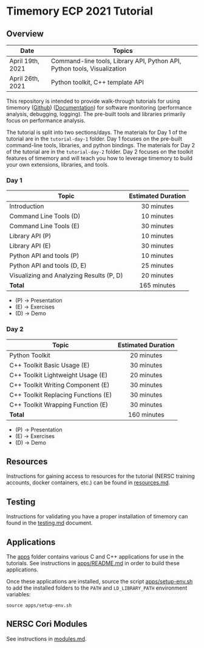 # Timemory ECP 2021 Tutorial

## Overview

| Date             | Topics                                                                   |
| ---------------- | ------------------------------------------------------------------------ |
| April 19th, 2021 | Command-line tools, Library API, Python API, Python tools, Visualization |
| April 26th, 2021 | Python toolkit, C++ template API                                         |

This repository is intended to provide walk-through tutorials for using timemory ([Github](https://github.com/NERSC/timemory)) ([Documentation](https://timemory.readthedocs.io)) for software monitoring (performance analysis, debugging, logging).
The pre-built tools and libraries primarily focus on performance analysis.

The tutorial is split into two sections/days.
The materials for Day 1 of the tutorial are in the `tutorial-day-1` folder.
Day 1 focuses on the pre-built command-line tools, libraries, and python bindings.
The materials for Day 2 of the tutorial are in the `tutorial-day-2` folder.
Day 2 focuses on the toolkit features of timemory and will teach you how to leverage timemory
to build your own extensions, libraries, and tools.

### Day 1

| Topic                                    | Estimated Duration |
| ---------------------------------------- | :----------------: |
| Introduction                             |     30 minutes     |
| Command Line Tools (D)                   |     10 minutes     |
| Command Line Tools (E)                   |     30 minutes     |
| Library API (P)                          |     10 minutes     |
| Library API (E)                          |     30 minutes     |
| Python API and tools (P)                 |     10 minutes     |
| Python API and tools (D, E)              |     25 minutes     |
| Visualizing and Analyzing Results (P, D) |     20 minutes     |
| __Total__                                |    165 minutes     |

* (P) &#8594; Presentation
* (E) &#8594; Exercises
* (D) &#8594; Demo

### Day 2

| Topic                               | Estimated Duration |
| ----------------------------------- | :----------------: |
| Python Toolkit                      |     20 minutes     |
| C++ Toolkit Basic Usage (E)         |     30 minutes     |
| C++ Toolkit Lightweight Usage (E)   |     20 minutes     |
| C++ Toolkit Writing Component (E)   |     30 minutes     |
| C++ Toolkit Replacing Functions (E) |     30 minutes     |
| C++ Toolkit Wrapping Function (E)   |     30 minutes     |
| __Total__                           |    160 minutes     |

* (P) &#8594; Presentation
* (E) &#8594; Exercises
* (D) &#8594; Demo

## Resources

Instructions for gaining access to resources for the tutorial
(NERSC training accounts, docker containers, etc.) can be
found in [resources.md](resources.md).

## Testing

Instructions for validating you have a proper installation of timemory can
found in the [testing.md](testing.md) document.

## Applications

The [apps](apps) folder contains various C and C++ applications for use in the tutorials.
See instructions in [apps/README.md](apps/README.md) in order to build these applications.

Once these applications are installed, source the script [apps/setup-env.sh](apps/setup-env.sh)
to add the installed folders to the `PATH` and `LD_LIBRARY_PATH` environment variables:

```console
source apps/setup-env.sh
```

## NERSC Cori Modules

See instructions in [modules.md](modules.md).
